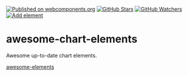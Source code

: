 [![Published on webcomponents.org][webcomponents-image]][webcomponents-url]
[![GitHub Stars][github-stars-image]][github-stars-url]
[![GitHub Watchers][github-watchers-image]][github-watchers-url]
[![Add element][github-image]][github-url]

# awesome-chart-elements

Awesome up-to-date chart elements.

[awesome-elements](https://www.webcomponents.org/collection/StartPolymer/awesome-elements)

[github-image]: https://img.shields.io/badge/github.com-add%20element-lightgrey.svg
[github-url]: https://github.com/StartPolymer/awesome-chart-elements/issues/new?title=Add%20element%20&labels=User%20reports

[github-stars-image]: https://img.shields.io/github/stars/StartPolymer/awesome-chart-elements.svg?label=github%20stars
[github-stars-url]: https://github.com/StartPolymer/awesome-chart-elements

[github-watchers-image]: https://img.shields.io/github/watchers/StartPolymer/awesome-chart-elements.svg?label=github%20watchers
[github-watchers-url]: https://github.com/StartPolymer/awesome-chart-elements

[webcomponents-image]: https://img.shields.io/badge/webcomponents.org-published-blue.svg
[webcomponents-url]: https://www.webcomponents.org/collection/StartPolymer/awesome-chart-elements
